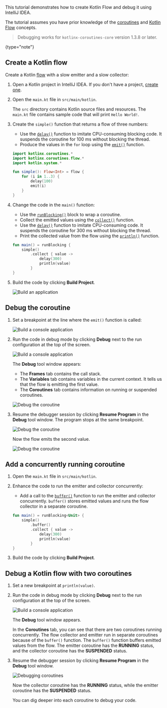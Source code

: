 [//]: # (title: 使用 IntelliJ IDEA 调试 Kotlin Flow——教程)

This tutorial demonstrates how to create Kotlin Flow and debug it using IntelliJ IDEA.

The tutorial assumes you have prior knowledge of the [coroutines](coroutines-guide.md) and [Kotlin Flow](flow.md#流) concepts.

> Debugging works for `kotlinx-coroutines-core` version 1.3.8 or later.
>
{type="note"}

## Create a Kotlin flow

Create a Kotlin [flow](https://kotlin.github.io/kotlinx.coroutines/kotlinx-coroutines-core/kotlinx.coroutines.flow/flow.html) with a slow emitter and a slow collector:

1. Open a Kotlin project in IntelliJ IDEA. If you don't have a project, [create one](jvm-get-started.md#create-an-application).

2. Open the `main.kt` file in `src/main/kotlin`.

    The `src` directory contains Kotlin source files and resources. The `main.kt` file contains sample code that will print `Hello World!`.

3. Create the `simple()` function that returns a flow of three numbers:

    * Use the [`delay()`](https://kotlin.github.io/kotlinx.coroutines/kotlinx-coroutines-core/kotlinx.coroutines/delay.html) function to imitate CPU-consuming blocking code. It suspends the coroutine for 100 ms without blocking the thread.
    * Produce the values in the `for` loop using the [`emit()`](https://kotlin.github.io/kotlinx.coroutines/kotlinx-coroutines-core/kotlinx.coroutines.flow/-flow-collector/emit.html) function.

    ```kotlin
    import kotlinx.coroutines.*
    import kotlinx.coroutines.flow.*
    import kotlin.system.*
 
    fun simple(): Flow<Int> = flow {
        for (i in 1..3) {
            delay(100)
            emit(i)
        }
    }
    ```

4. Change the code in the `main()` function:

    * Use the [`runBlocking()`](https://kotlin.github.io/kotlinx.coroutines/kotlinx-coroutines-core/kotlinx.coroutines/run-blocking.html) block to wrap a coroutine.
    * Collect the emitted values using the [`collect()`](https://kotlin.github.io/kotlinx.coroutines/kotlinx-coroutines-core/kotlinx.coroutines.flow/collect.html) function.
    * Use the [`delay()`](https://kotlin.github.io/kotlinx.coroutines/kotlinx-coroutines-core/kotlinx.coroutines/delay.html) function to imitate CPU-consuming code. It suspends the coroutine for 300 ms without blocking the thread.
    * Print the collected value from the flow using the [`println()`](https://kotlinlang.org/api/latest/jvm/stdlib/stdlib/kotlin.io/println.html) function.

    ```kotlin
    fun main() = runBlocking {
        simple()
            .collect { value ->
                delay(300)
                println(value)
            }
    }
    ```

5. Build the code by clicking **Build Project**.

    ![Build an application](flow-build-project.png)

## Debug the coroutine

1. Set a breakpoint at the line where the `emit()` function is called:

    ![Build a console application](flow-breakpoint.png)

2. Run the code in debug mode by clicking **Debug** next to the run configuration at the top of the screen.

    ![Build a console application](flow-debug-project.png)

    The **Debug** tool window appears: 
    * The **Frames** tab contains the call stack.
    * The **Variables** tab contains variables in the current context. It tells us that the flow is emitting the first value.
    * The **Coroutines** tab contains information on running or suspended coroutines.

    ![Debug the coroutine](flow-debug-1.png)

3. Resume the debugger session by clicking **Resume Program** in the **Debug** tool window. The program stops at the same breakpoint.

    ![Debug the coroutine](flow-resume-debug.png)

    Now the flow emits the second value.

    ![Debug the coroutine](flow-debug-2.png)

## Add a concurrently running coroutine

1. Open the `main.kt` file in `src/main/kotlin`.

2. Enhance the code to run the emitter and collector concurrently:

    * Add a call to the [`buffer()`](https://kotlin.github.io/kotlinx.coroutines/kotlinx-coroutines-core/kotlinx.coroutines.flow/buffer.html) function to run the emitter and collector concurrently. `buffer()` stores emitted values and runs the flow collector in a separate coroutine. 
 
    ```kotlin
    fun main() = runBlocking<Unit> {
        simple()
            .buffer()
            .collect { value ->
                delay(300)
                println(value)
            }
    }
    ```

3. Build the code by clicking **Build Project**.

## Debug a Kotlin flow with two coroutines

1. Set a new breakpoint at `println(value)`.

2. Run the code in debug mode by clicking **Debug** next to the run configuration at the top of the screen.

    ![Build a console application](flow-debug-3.png)

    The **Debug** tool window appears.

    In the **Coroutines** tab, you can see that there are two coroutines running concurrently. The flow collector and emitter run in separate coroutines because of the `buffer()` function.
    The `buffer()` function buffers emitted values from the flow.
    The emitter coroutine has the **RUNNING** status, and the collector coroutine has the **SUSPENDED** status.

3. Resume the debugger session by clicking **Resume Program** in the **Debug** tool window.

    ![Debugging coroutines](flow-debug-4.png)

    Now the collector coroutine has the **RUNNING** status, while the emitter coroutine has the **SUSPENDED** status.

    You can dig deeper into each coroutine to debug your code.
